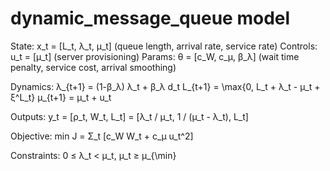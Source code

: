 # dynamic_message_queue model

State: x_t = [L_t, λ_t, μ_t]  (queue length, arrival rate, service rate)
Controls: u_t = [μ_t]  (server provisioning)
Params: θ = [c_W, c_μ, β_λ]  (wait time penalty, service cost, arrival smoothing)

Dynamics:
λ_{t+1} = (1-β_λ) λ_t + β_λ d_t
L_{t+1} = \max\{0, L_t + λ_t - μ_t + ξ^L_t\}
μ_{t+1} = μ_t + u_t

Outputs:
y_t = [ρ_t, W_t, L_t] = [λ_t / μ_t, 1 / (μ_t - λ_t), L_t]

Objective:
min J = Σ_t [c_W W_t + c_μ u_t^2]

Constraints:
0 ≤ λ_t < μ_t,  μ_t ≥ μ_{\min}

